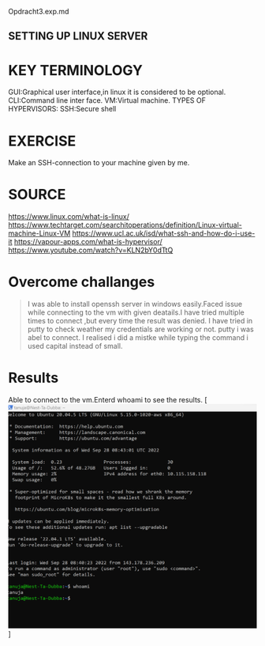 Opdracht3.exp.md
## SETTING UP LINUX SERVER
# KEY TERMINOLOGY
GUI:Graphical user interface,in linux it is considered to be optional.
CLI:Command line inter face.
VM:Virtual machine.
TYPES OF HYPERVISORS:
SSH:Secure shell
# EXERCISE
Make an SSH-connection to your machine given by me.
# SOURCE
https://www.linux.com/what-is-linux/
https://www.techtarget.com/searchitoperations/definition/Linux-virtual-machine-Linux-VM
https://www.ucl.ac.uk/isd/what-ssh-and-how-do-i-use-it
https://vapour-apps.com/what-is-hypervisor/
https://www.youtube.com/watch?v=KLN2bY0dTtQ
# Overcome challanges
> I was able to install openssh server in windows easily.Faced issue while connecting to the vm with given deatails.I have tried multiple times to connect ,but every time the result was denied.
> I have tried in putty to check weather my credentials are working or not.
> putty i was abel to connect.
> I realised i did a mistke while typing the command i used capital instead of small.
# Results
Able to connect to the vm.Enterd whoami to see the results.
[![alt text](../../00_includes/week1images/linux1.png "linux1")]
